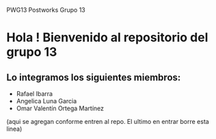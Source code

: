 PWG13
Postworks Grupo 13

#  Hola ! Bienvenido al repositorio del grupo 13

## Lo integramos los siguientes miembros:

* Rafael Ibarra
* Angelica Luna Garcia
* Omar Valentín Ortega Martínez

(aqui se agregan conforme entren al repo. El ultimo en entrar borre esta linea)
